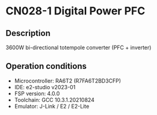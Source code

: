 # CN028-1 Digital Power PFC

## Description

3600W bi-directional totempole converter (PFC + inverter)

## Operation conditions

- Microcontroller: RA6T2 (R7FA6T2BD3CFP)
- IDE: e2-studio v2023-01
- FSP version: 4.0.0
- Toolchain: GCC 10.3.1.20210824
- Emulator: J-Link / E2 / E2-Lite